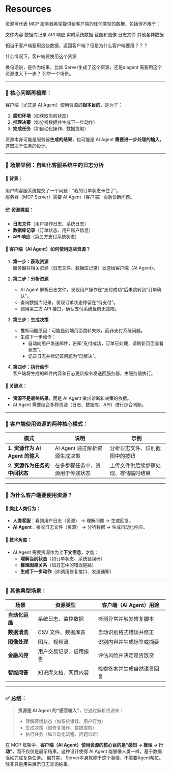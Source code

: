 
# Resources
资源可代表 MCP 服务器希望提供给客户端的任何类型的数据，包括但不限于：

文件内容
数据库记录
API 响应
实时系统数据
截图和图像
日志文件
其他各种数据

相当于客户端要用这些数据，返回客户端？但是为什么客户端要用？？？

什么情况下，客户端要使用这个资源


换句话说，是作为结果，比如 Server生成了这个资源，还是aiagent 需要用这个资源进入下一步？
列举一个场景。

---

### 🧩 **核心问题再梳理**：

客户端（尤其是 AI Agent）使用资源的**根本目的**，是为了：

1. **感知环境**（如获取当前状态）
2. **推理决策**（如分析数据并生成下一步动作）
3. **完成任务**（如自动化操作、数据提取）

资源本身可能是服务器**生成的结果**，也可能是 AI Agent **需要进一步处理的输入**，这取决于任务的设计。

---

### 🌰 **场景举例：自动化客服系统中的日志分析**

#### 📌 背景：
用户向客服系统提交了一个问题：“我的订单状态卡住了”。  
服务器（MCP Server）需要 AI Agent（客户端）协助诊断问题。

#### 📦 资源类型：
- **日志文件**（用户操作日志、系统日志）
- **数据库记录**（订单状态、用户账户信息）
- **API 响应**（第三方支付系统状态）

#### 🧠 客户端（AI Agent）如何使用这些资源？

1. **第一步：获取资源**  
   服务器将相关资源（日志文件、数据库记录）发送给客户端（AI Agent）。

2. **第二步：分析资源**
    - AI Agent 解析日志文件，发现用户操作在“支付成功”后未跳转到“订单确认”。
    - 查询数据库记录，发现订单状态停留在“待支付”。
    - 调用第三方 API 接口，确认支付系统当前无故障。

3. **第三步：生成决策**
    - 推断问题原因：可能是前端页面跳转失败，而非支付系统问题。
    - 生成下一步动作：
        - 自动向用户发送邮件，告知“支付成功，订单已处理，请刷新页面查看状态”。
        - 记录日志并标记该问题为“已解决”。

4. **第四步：执行动作**  
   客户端将生成的邮件内容和日志更新指令发送回服务器，由服务器执行。

#### 📌 关键点：
- **资源不是最终结果**，而是 AI Agent 做出诊断和决策的依据。
- AI Agent 需要结合多种资源（日志、数据库、API）进行综合判断。

---

### 📌 **客户端使用资源的两种核心模式**：

| 模式 | 说明 | 示例 |
|------|------|------|
| **1. 资源作为 AI Agent 的输入** | AI Agent 通过解析资源生成决策 | 分析日志文件、识别截图中的按钮 |
| **2. 资源作为任务的中间状态** | 在多步骤任务中，资源用于传递状态 | 上传文件供后续步骤处理、存储临时结果 |

---

### 🧠 **为什么客户端要使用资源？**

#### 🤔 类比人类行为：
- **人类客服**：看到用户日志（资源） → 理解问题 → 生成回复。
- **AI Agent**：接收日志文件（资源） → 分析数据 → 生成自动化响应。

#### 🧩 技术角度：
- AI Agent 需要资源作为**上下文信息**，才能：
    - **理解当前状态**（如订单状态、系统错误码）
    - **推理因果关系**（如日志中的错误链路）
    - **生成下一步动作**（如调用修复接口、发送通知）

---

### 🧪 **其他典型场景**：

| 场景 | 资源类型 | 客户端（AI Agent）用途 |
|------|-----------|------------------------|
| **自动化运维** | 系统日志、监控数据 | 检测异常并触发修复脚本 |
| **数据清洗** | CSV 文件、数据库表 | 自动识别格式错误并修正 |
| **图像处理** | 图片、视频流 | 识别内容并生成标签或摘要 |
| **金融风控** | 用户交易记录、信用报告 | 评估风险并决定是否放贷 |
| **智能问答** | 知识库文档、网页内容 | 检索答案并生成自然语言回复 |

---

### ✅ **总结**：

> **资源是 AI Agent 的“感官输入”**，它通过解析资源来：
> - 理解环境状态（如系统错误、用户行为）
> - 生成决策（如修复操作、数据提取）
> - 执行任务（如自动化流程、问题诊断）

在 MCP 框架中，**客户端（AI Agent）使用资源的核心目的是“感知 → 推理 → 行动”**，而不仅仅是展示结果。这种设计使得 AI Agent 能够像人类一样，基于数据驱动完成复杂任务。
但其实， Server本身就能干这个事情，不需要Agent帮忙。
除非只是用来展示日志查询结果。
